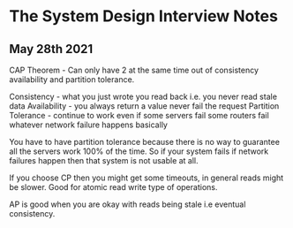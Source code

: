 <h1>The System Design Interview Notes</h1>

<h2>May 28th 2021</h2>
CAP Theorem - Can only have 2 at the same time out of consistency availability and partition tolerance.

Consistency - what you just wrote you read back i.e. you never read stale data
Availability - you always return a value never fail the request
Partition Tolerance - continue to work even if some servers fail some routers fail whatever network failure happens basically

You have to have partition tolerance because there is no way to guarantee all the servers work 100% of the time. So if your system fails if network failures happen then 
that system is not usable at all.

If you choose CP then you might get some timeouts, in general reads might be slower. Good for atomic read write type of operations.

AP is good when you are okay with reads being stale i.e eventual consistency. 


